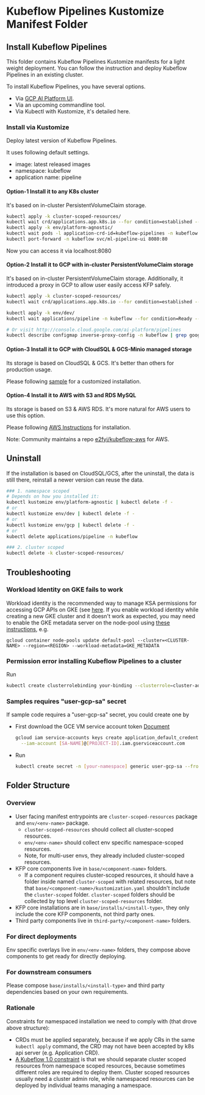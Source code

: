 # Kubeflow Pipelines Kustomize Manifest Folder

## Install Kubeflow Pipelines

This folder contains Kubeflow Pipelines Kustomize manifests for a light weight
deployment. You can follow the instruction and deploy Kubeflow Pipelines in an
existing cluster.

To install Kubeflow Pipelines, you have several options.

- Via [GCP AI Platform UI](http://console.cloud.google.com/ai-platform/pipelines).
- Via an upcoming commandline tool.
- Via Kubectl with Kustomize, it's detailed here.

### Install via Kustomize

Deploy latest version of Kubeflow Pipelines.

It uses following default settings.

- image: latest released images
- namespace: kubeflow
- application name: pipeline

#### Option-1 Install it to any K8s cluster

It's based on in-cluster PersistentVolumeClaim storage.

```bash
kubectl apply -k cluster-scoped-resources/
kubectl wait crd/applications.app.k8s.io --for condition=established --timeout=60s
kubectl apply -k env/platform-agnostic/
kubectl wait pods -l application-crd-id=kubeflow-pipelines -n kubeflow --for condition=Ready --timeout=1800s
kubectl port-forward -n kubeflow svc/ml-pipeline-ui 8080:80
```

Now you can access it via localhost:8080

#### Option-2 Install it to GCP with in-cluster PersistentVolumeClaim storage

It's based on in-cluster PersistentVolumeClaim storage.
Additionally, it introduced a proxy in GCP to allow user easily access KFP safely.

```bash
kubectl apply -k cluster-scoped-resources/
kubectl wait crd/applications.app.k8s.io --for condition=established --timeout=60s

kubectl apply -k env/dev/
kubectl wait applications/pipeline -n kubeflow --for condition=Ready --timeout=1800s

# Or visit http://console.cloud.google.com/ai-platform/pipelines
kubectl describe configmap inverse-proxy-config -n kubeflow | grep googleusercontent.com
```

#### Option-3 Install it to GCP with CloudSQL & GCS-Minio managed storage

Its storage is based on CloudSQL & GCS. It's better than others for production usage.

Please following [sample](sample/README.md) for a customized installation.

#### Option-4 Install it to AWS with S3 and RDS MySQL

Its storage is based on S3 & AWS RDS. It's more natural for AWS users to use this option.

Please following [AWS Instructions](env/aws/README.md) for installation.

Note: Community maintains a repo [e2fyi/kubeflow-aws](https://github.com/e2fyi/kubeflow-aws/tree/master/pipelines) for AWS.

## Uninstall

If the installation is based on CloudSQL/GCS, after the uninstall, the data is still there,
reinstall a newer version can reuse the data.

```bash
### 1. namespace scoped
# Depends on how you installed it:
kubectl kustomize env/platform-agnostic | kubectl delete -f -
# or
kubectl kustomize env/dev | kubectl delete -f -
# or
kubectl kustomize env/gcp | kubectl delete -f -
# or
kubectl delete applications/pipeline -n kubeflow

### 2. cluster scoped
kubectl delete -k cluster-scoped-resources/
```

## Troubleshooting

### Workload Identity on GKE fails to work
Workload identity is the recommended way to manage KSA permissions for accessing GCP APIs on GKE (see [here](https://cloud.google.com/kubernetes-engine/docs/how-to/workload-identity#overview). If you enable workload identity while creating a new GKE cluster and it doesn't work as expected, you may need to enable the GKE metadata server on the node-pool using [these instructions](https://cloud.google.com/kubernetes-engine/docs/how-to/workload-identity#option_2_node_pool_modification), e.g.

```
gcloud container node-pools update default-pool --cluster=<CLUSTER-NAME> --region=<REGION> --workload-metadata=GKE_METADATA
```

### Permission error installing Kubeflow Pipelines to a cluster

Run

```bash
kubectl create clusterrolebinding your-binding --clusterrole=cluster-admin --user=[your-user-name]
```

### Samples requires "user-gcp-sa" secret

If sample code requires a "user-gcp-sa" secret, you could create one by

- First download the GCE VM service account token
    [Document](https://cloud.google.com/iam/docs/creating-managing-service-account-keys#creating_service_account_keys)

  ```bash
  gcloud iam service-accounts keys create application_default_credentials.json \
    --iam-account [SA-NAME]@[PROJECT-ID].iam.gserviceaccount.com
  ```

- Run

  ```bash
  kubectl create secret -n [your-namespace] generic user-gcp-sa --from-file=user-gcp-sa.json=application_default_credentials.json`
  ```

## Folder Structure

### Overview

- User facing manifest entrypoints are `cluster-scoped-resources` package and `env/<env-name>` package.
  - `cluster-scoped-resources` should collect all cluster-scoped resources.
  - `env/<env-name>` should collect env specific namespace-scoped resources.
  - Note, for multi-user envs, they already included cluster-scoped resources.
- KFP core components live in `base/<component-name>` folders.
  - If a component requires cluster-scoped resources, it should have a folder inside named `cluster-scoped` with related resources, but note that `base/<component-name>/kustomization.yaml` shouldn't include the `cluster-scoped` folder. `cluster-scoped` folders should be collected by top level `cluster-scoped-resources` folder.
- KFP core installations are in `base/installs/<install-type>`, they only include the core KFP components, not third party ones.
- Third party components live in `third-party/<component-name>` folders.

### For direct deployments

Env specific overlays live in `env/<env-name>` folders, they compose above components to get ready for directly deploying.

### For downstream consumers

Please compose `base/installs/<install-type>` and third party dependencies based on your own requirements.

### Rationale

Constraints for namespaced installation we need to comply with (that drove above structure):

- CRDs must be applied separately, because if we apply CRs in the same `kubectl apply` command, the CRD may not have been accepted by k8s api server (e.g. Application CRD).
- [A Kubeflow 1.0 constraint](https://github.com/kubeflow/pipelines/issues/2884#issuecomment-577158715) is that we should separate cluster scoped resources from namespace scoped resources, because sometimes different roles are required to deploy them. Cluster scoped resources usually need a cluster admin role, while namespaced resources can be deployed by individual teams managing a namespace.
